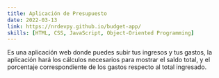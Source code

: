 ```yaml
---
title: Aplicación de Presupuesto
date: 2022-03-13
link: https://nrdevpy.github.io/budget-app/
skills: [HTML, CSS, JavaScript, Object-Oriented Programming]
---
```


Es una aplicación web donde puedes subir tus ingresos y tus gastos, la aplicación hará los cálculos necesarios para mostrar el saldo total, y el porcentaje correspondiente de los gastos respecto al total ingresado.